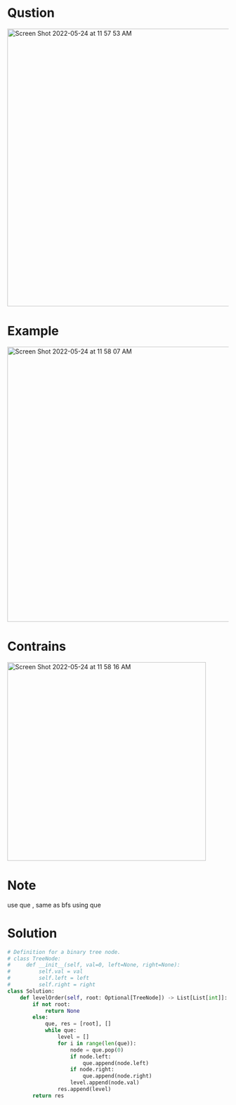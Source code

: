 # Qustion
<img width="632" alt="Screen Shot 2022-05-24 at 11 57 53 AM" src="https://user-images.githubusercontent.com/64442606/170080144-7b036a8d-f414-4537-b104-d9f8d8fc7228.png">

# Example
<img width="626" alt="Screen Shot 2022-05-24 at 11 58 07 AM" src="https://user-images.githubusercontent.com/64442606/170080198-c7940bde-1a65-4697-b81a-5fde65c6f19f.png">

# Contrains 
<img width="452" alt="Screen Shot 2022-05-24 at 11 58 16 AM" src="https://user-images.githubusercontent.com/64442606/170080229-ce3cb0cd-83f3-44c4-954d-4120dccdc379.png">

# Note
use que , same as bfs using que 
# Solution
```python
# Definition for a binary tree node.
# class TreeNode:
#     def __init__(self, val=0, left=None, right=None):
#         self.val = val
#         self.left = left
#         self.right = right
class Solution:
    def levelOrder(self, root: Optional[TreeNode]) -> List[List[int]]:
        if not root:
            return None
        else:
            que, res = [root], []
            while que:
                level = []
                for i in range(len(que)):
                    node = que.pop(0)
                    if node.left:
                        que.append(node.left)
                    if node.right:
                        que.append(node.right)
                    level.append(node.val)
                res.append(level)
        return res

```
